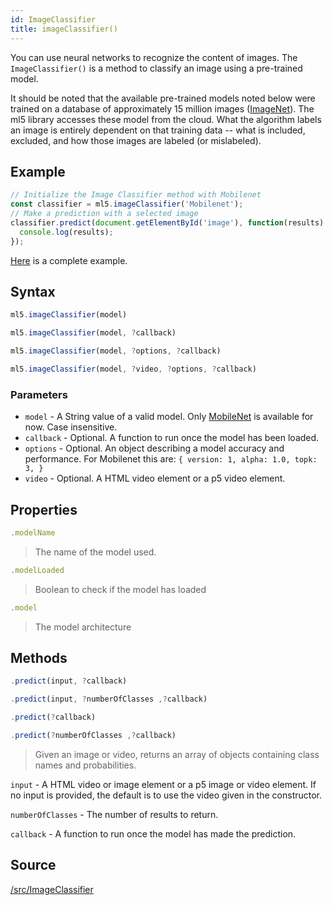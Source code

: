 ```yaml
---
id: ImageClassifier
title: imageClassifier()
---
```


You can use neural networks to recognize the content of images. The `ImageClassifier()` is a method to classify an image using a pre-trained model.

It should be noted that the available pre-trained models noted below were trained on a database of approximately 15 million images ([ImageNet](http://www.image-net.org/)). The ml5 library accesses
these model from the cloud. What the algorithm labels an image is entirely dependent on that training data -- what is included, excluded, and how those images are labeled (or mislabeled).

## Example

```javascript
// Initialize the Image Classifier method with Mobilenet
const classifier = ml5.imageClassifier('Mobilenet');
// Make a prediction with a selected image
classifier.predict(document.getElementById('image'), function(results) {
  console.log(results);
});
```

[Here](https://github.com/ml5js/ml5-examples/blob/master/p5js/ImageClassification/sketch.js) is a complete example.

## Syntax
  ```javascript
  ml5.imageClassifier(model)
  ```

  ```javascript
  ml5.imageClassifier(model, ?callback)
  ```

  ```javascript
  ml5.imageClassifier(model, ?options, ?callback)
  ```

  ```javascript
  ml5.imageClassifier(model, ?video, ?options, ?callback)
  ```

### Parameters

  - `model` - A String value of a valid model. Only [MobileNet](https://github.com/tensorflow/tfjs-models/tree/master/mobilenet) is available for now. Case insensitive.
  - `callback` - Optional. A function to run once the model has been loaded.
  - `options` - Optional. An object describing a model accuracy and performance. For Mobilenet this are: `{ version: 1,
    alpha: 1.0, topk: 3, }`
  - `video` - Optional. A HTML video element or a p5 video element.

## Properties

  ```javascript
  .modelName
  ```
  > The name of the model used.

  ```javascript
  .modelLoaded
  ```
  > Boolean to check if the model has loaded

  ```javascript
  .model
  ```
  > The model architecture

## Methods

  ```javascript
  .predict(input, ?callback)
  ```

  ```javascript
  .predict(input, ?numberOfClasses ,?callback)
  ```

  ```javascript
  .predict(?callback)
  ```

  ```javascript
  .predict(?numberOfClasses ,?callback)
  ```

  > Given an image or video, returns an array of objects containing class names and probabilities.

  `input` -  A HTML video or image element or a p5 image or video element. If no input is provided, the default is to use the video given in the constructor.

  `numberOfClasses` -  The number of results to return.

  `callback` - A function to run once the model has made the prediction.

## Source

[/src/ImageClassifier](https://github.com/ml5js/ml5-library/blob/master/src/ImageClassifier/)

